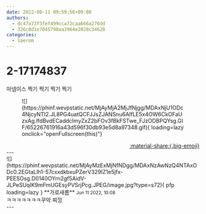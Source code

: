 ```yaml
---
date: 2022-06-11 09:59:56+09:00
authors:
  - dc47a73f3fef499cca72caa666a276dd
  - 326c0d1e7045798aa3964e2028c34628
categories:
  - Saerom
---
```


# 2-17174837

<div class="post-container" markdown="1">
<div class="content-container md-sidebar__scrollwrap" markdown="1">

마넴이스 찍기 찍기 찍기 찍기
<figure markdown="1">
![](https://phinf.wevpstatic.net/MjAyMjA2MjJfNjgg/MDAxNjU1ODc4NjcyNTI2.JL8PG4uatQCFJJsZJANSnu6AIfLE5x4OW6CkOFaUzxAg.lfdBvdECaddcImyZxZ2bFOv3fBkFSTwe_FJzODBPQYsg.GIF/65226761916a43d596f30db93e5d8a97348.gif){ loading=lazy onclick="openFullscreen(this)"}
</figure>


</div>
</div>

<div style="text-align: right;" markdown="1">
<a href="https://weverse.io/fromis9/fanpost/2-17174837" style="text-align: right;">:material-share:{.big-emoji}</a>
</div>
---

<div class="comments-container md-sidebar__scrollwrap" markdown="1">
<div class="comment" markdown="1">
<div class='id-container' markdown="1">
![](https://phinf.wevpstatic.net/MjAyMzExMjNfNDgg/MDAxNzAwNzQ4NTAxODc0.2EGtaLlh1-57cxxdkbxuPZerV329IZ1e5jfx-PEESOsg.D0140OYrn2gf5AidV-JLPeSUqIK9mFmUGEsyPVSrjPcg.JPEG/image.jpg?type=s72){ pfp loading=lazy }
**<span class="artist">가로새롬</span>** <small>Jun 11 2022, 10:08</small><br>
</div>
<div class='comment-body' markdown="1">
ㅋㅋㅋㅋㅋㅋㅋ꾸악 찌낑
</div>
</div>
</div>
---
